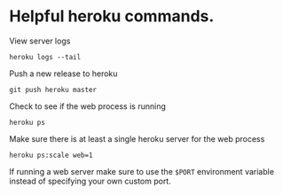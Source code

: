 # Helpful heroku commands.

View server logs

```
heroku logs --tail
```

Push a new release to heroku

```
git push heroku master
```

Check to see if the web process is running

```
heroku ps
```

Make sure there is at least a single heroku server for the web process

```
heroku ps:scale web=1
```

If running a web server make sure to use the `$PORT` environment variable
instead of specifying your own custom port.
